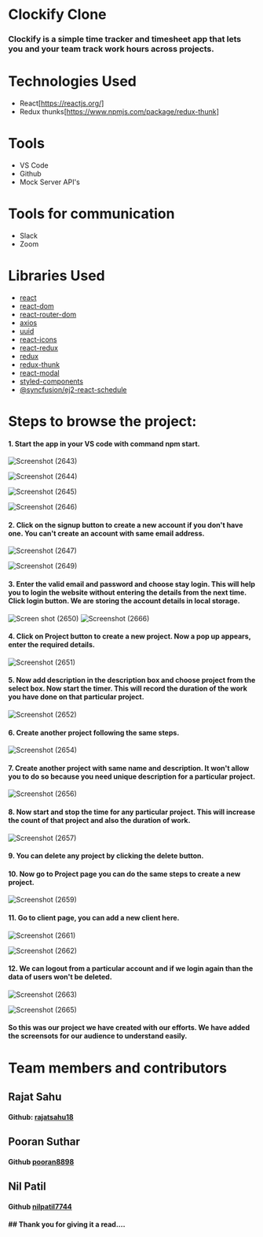 # Clockify Clone
### Clockify is a simple time tracker and timesheet app that lets you and your team track work hours across projects.
# Technologies Used
* React[https://reactjs.org/]
* Redux thunks[https://www.npmjs.com/package/redux-thunk]

# Tools 
* VS Code
* Github
* Mock Server API's

# Tools for communication
* Slack
* Zoom

# Libraries Used
* [react](https://reactjs.org/)
* [react-dom](https://www.npmjs.com/package/react-dom)
* [react-router-dom](https://www.npmjs.com/package/react-router-dom)
* [axios](https://www.npmjs.com/package/axios)
* [uuid](https://www.npmjs.com/package/uuid)
* [react-icons](https://react-icons.github.io/react-icons/)
* [react-redux](https://www.npmjs.com/package/react-redux)
* [redux](https://www.npmjs.com/package/redux)
* [redux-thunk](https://www.npmjs.com/package/redux-thunk)
* [react-modal](https://www.npmjs.com/package/react-modal)
* [styled-components](https://www.npmjs.com/package/styled-components)
* [@syncfusion/ej2-react-schedule](https://www.npmjs.com/package/@syncfusion/ej2-react-schedule)

# Steps to browse the project:
#### 1.  Start the app in your VS code with command npm start.
![Screenshot (2643)](https://user-images.githubusercontent.com/61904192/115172600-37419f80-a0e3-11eb-9921-e7a67bb123af.png)

![Screenshot (2644)](https://user-images.githubusercontent.com/61904192/115172695-6bb55b80-a0e3-11eb-9e5c-4a1c5ba8cac5.png)

![Screenshot (2645)](https://user-images.githubusercontent.com/61904192/115172705-707a0f80-a0e3-11eb-9c9b-2b6715cd8fcf.png)

![Screenshot (2646)](https://user-images.githubusercontent.com/61904192/115172711-7243d300-a0e3-11eb-9868-ba74e61c2784.png)

#### 2.  Click on the signup button to create a new account if you don't have one. You can't create an account with same email address.
![Screenshot (2647)](https://user-images.githubusercontent.com/61904192/115172781-9acbcd00-a0e3-11eb-94fe-57620d042213.png)

![Screenshot (2649)](https://user-images.githubusercontent.com/61904192/115172910-cd75c580-a0e3-11eb-9981-a38e26c67d7f.png)
#### 3.  Enter the valid email and password and choose stay login. This will help you to login the website without entering the details from the next time. Click login button. We are storing the account details in local storage.
![Screen shot (2650)](https://user-images.githubusercontent.com/61904192/115172805-a15a4480-a0e3-11eb-9b5a-244dae873dd7.png)
![Screenshot (2666)](https://user-images.githubusercontent.com/61904192/115173448-f21e6d00-a0e4-11eb-9413-9c9541d100c5.png)


#### 4.  Click on Project button to create a new project. Now a pop up appears, enter the required details.
![Screenshot (2651)](https://user-images.githubusercontent.com/61904192/115172951-e3838600-a0e3-11eb-9a50-892086decb01.png)
#### 5.  Now add description in the description box and choose project from the select box. Now start the timer. This will record the duration of the work you have done on that particular project.
![Screenshot (2652)](https://user-images.githubusercontent.com/61904192/115172963-e8e0d080-a0e3-11eb-98f3-dd7886f43893.png)
#### 6.  Create another project following the same steps.
![Screenshot (2654)](https://user-images.githubusercontent.com/61904192/115173104-2e050280-a0e4-11eb-96ae-31e3481c1f18.png)
#### 7.  Create another project with same name and description. It won't allow you to do so because you need unique description for a particular project.
![Screenshot (2656)](https://user-images.githubusercontent.com/61904192/115173027-1463bb00-a0e4-11eb-8b56-b98352e63049.png)

#### 8. Now start and stop the time for any particular project. This will increase the count of that project and also the duration of work.
![Screenshot (2657)](https://user-images.githubusercontent.com/61904192/115173152-4412c300-a0e4-11eb-8a9a-4b59438c5b5b.png)

#### 9. You can delete any project by clicking the delete button.
#### 10. Now go to Project page you can do the same steps to create a new project.

![Screenshot (2659)](https://user-images.githubusercontent.com/61904192/115173206-69073600-a0e4-11eb-9728-b783f0fa0be3.png)

#### 11. Go to client page, you can add a new client here.
![Screenshot (2661)](https://user-images.githubusercontent.com/61904192/115173240-78867f00-a0e4-11eb-8b86-dd6e01db0d04.png)

![Screenshot (2662)](https://user-images.githubusercontent.com/61904192/115173254-83d9aa80-a0e4-11eb-9693-afaeddc18ca2.png)

#### 12. We can logout from a particular account and if we login again than the data of users won't be deleted.
![Screenshot (2663)](https://user-images.githubusercontent.com/61904192/115173357-c56a5580-a0e4-11eb-93ee-3e7068487199.png)

![Screenshot (2665)](https://user-images.githubusercontent.com/61904192/115173362-c7341900-a0e4-11eb-9744-3f1bc8840f89.png)

#### So this was our project we have created with our efforts. We have added the screensots for our audience to understand easily.

# Team members and contributors
## Rajat Sahu 
#### Github: [rajatsahu18](https://github.com/rajatsahu18)
## Pooran Suthar
#### Github [pooran8898](https://github.com/Pooran8898)
## Nil Patil
#### Github [nilpatil7744](https://github.com/nilpatil7744)

#### ## Thank you for giving it a read....
